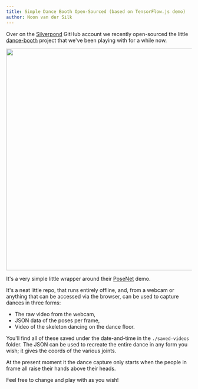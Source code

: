 ```yaml
---
title: Simple Dance Booth Open-Sourced (based on TensorFlow.js demo)
author: Noon van der Silk
---
```


Over on the [Silverpond](https://github.com/silverpond) GitHub account we
recently open-sourced the little
[dance-booth](https://github.com/silverpond/dance-booth) project that we've
been playing with for a while now.

<img src="/images/dance-booth.jpg" width="600" />

It's a very simple little wrapper around their
[PoseNet](https://github.com/tensorflow/tfjs-models/tree/master/posenet) demo.

It's a neat little repo, that runs entirely offline, and, from a webcam or
anything that can be accessed via the browser, can be used
to capture dances in three forms:

- The raw video from the webcam,
- JSON data of the poses per frame,
- Video of the skeleton dancing on the dance floor.

You'll find all of these saved under the date-and-time in the `./saved-videos`
folder. The JSON can be used to recreate the entire dance in any form you
wish; it gives the coords of the various joints.

At the present moment it the dance capture only starts when the people in
frame all raise their hands above their heads. 

Feel free to change and play with as you wish!

